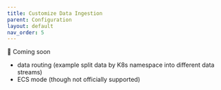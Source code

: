 ```yaml
---
title: Customize Data Ingestion
parent: Configuration
layout: default
nav_order: 5
---
```


🚧 Coming soon

- data routing (example split data by K8s namespace into different data streams)
- ECS mode (though not officially supported)